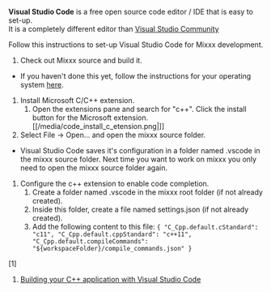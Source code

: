 **Visual Studio Code** is a free open source code editor / IDE that is
easy to set-up.  
It is a completely different editor than [Visual Studio
Community](Visual%20Studio%20Community)

Follow this instructions to set-up Visual Studio Code for Mixxx
development.

1.  Check out Mixxx source and build it.

<!-- end list -->

  - If you haven't done this yet, follow the instructions for your
    operating system [here](start#compile_mixxx_from_source_code).

<!-- end list -->

1.  Install Microsoft C/C++ extension.
    1.  Open the extensions pane and search for "c++". Click the install
        button for the Microsoft extension.
        [[/media/code_install_c_etension.png|]]
2.  Select File -\> Open... and open the mixxx source folder.

<!-- end list -->

  - Visual Studio Code saves it's configuration in a folder named
    .vscode in the mixxx source folder. Next time you want to work on
    mixxx you only need to open the mixxx source folder again.

<!-- end list -->

1.  Configure the c++ extension to enable code completion.
    1.  Create a folder named .vscode in the mixxx root folder (if not
        already created).
    2.  Inside this folder, create a file named settings.json (if not
        already created).
    3.  Add the following content to this file: `{
                                        "C_Cpp.default.cStandard": "c11",
                                        "C_Cpp.default.cppStandard": "c++11",
                                        "C_Cpp.default.compileCommands":
        "${workspaceFolder}/compile_commands.json"
        }
        `

\[1\]

1.  [Building your C++ application with Visual Studio
    Code](https://devblogs.microsoft.com/cppblog/building-your-c-application-with-visual-studio-code/)
